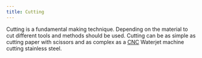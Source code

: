 ```yaml
---
title: Cutting
---
```


Cutting is a fundamental making technique. Depending on the material to cut different tools and methods should be used. Cutting can be as simple as cutting paper with scissors and as complex as a [CNC](/digital-fabrication/cnc.md) Waterjet machine cutting stainless steel.
